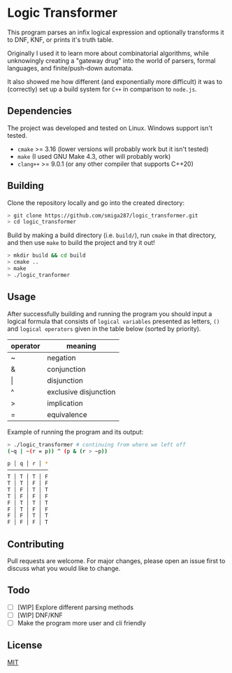 # Logic Transformer 

This program parses an infix logical expression and optionally transforms it to DNF, KNF, or prints it's truth table.

Originally I used it to learn more about combinatorial algorithms, while unknowingly creating a "gateway drug" into the world of parsers, formal languages, and finite/push-down automata. 

It also showed me how different (and exponentially more difficult) it was to (correctly) set up a build system for ```C++``` in comparison to ```node.js```.  

## Dependencies

The project was developed and tested on Linux. Windows support isn't tested. 

- `cmake` >= 3.16 (lower versions will probably work but it isn't tested)
- `make` (I used GNU Make 4.3, other will probably work)
- `clang++` >= 9.0.1 (or any other compiler that supports C++20)

## Building

Clone the repository locally and go into the created directory:
```bash
> git clone https://github.com/smiga287/logic_transformer.git
> cd logic_transformer
```

Build by making a build directory (i.e. `build/`), run `cmake` in that directory, and then use `make` to build the project and try it out!
```bash
> mkdir build && cd build
> cmake .. 
> make
> ./logic_tranformer
```

## Usage

After successfully building and running the program you should input a logical formula that consists of `logical variables` presented as letters, `()` and `logical operators` given in the table below (sorted by priority).

| operator | meaning |
|     --- | ---      |
~        | negation
&        | conjunction
\|       | disjunction
^        | exclusive disjunction
\>       | implication
=        | equivalence

Example of running the program and its output:
```bash
> ./logic_transformer # continuing from where we left off
(~q | ~(r = p)) ^ (p & (r > ~p))

p │ q │ r │ *
─────────────
T │ T │ T │ F
T │ T │ F │ F
T │ F │ T │ T
T │ F │ F │ F
F │ T │ T │ T
F │ T │ F │ F
F │ F │ T │ T
F │ F │ F │ T
```

## Contributing
Pull requests are welcome. For major changes, please open an issue first to discuss what you would like to change. 

## Todo

- [ ] [WIP] Explore different parsing methods 
- [ ] [WIP] DNF/KNF
- [ ] Make the program more user and cli friendly

## License
[MIT](https://choosealicense.com/licenses/mit/)
